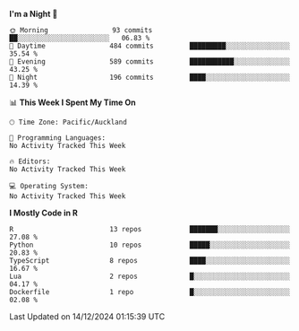 <!--START_SECTION:waka-->
**I'm a Night 🦉** 

```text
🌞 Morning                93 commits          ██░░░░░░░░░░░░░░░░░░░░░░░   06.83 % 
🌆 Daytime                484 commits         █████████░░░░░░░░░░░░░░░░   35.54 % 
🌃 Evening                589 commits         ███████████░░░░░░░░░░░░░░   43.25 % 
🌙 Night                  196 commits         ████░░░░░░░░░░░░░░░░░░░░░   14.39 % 
```


📊 **This Week I Spent My Time On** 

```text
🕑︎ Time Zone: Pacific/Auckland

💬 Programming Languages: 
No Activity Tracked This Week

🔥 Editors: 
No Activity Tracked This Week

💻 Operating System: 
No Activity Tracked This Week
```

**I Mostly Code in R** 

```text
R                        13 repos            ███████░░░░░░░░░░░░░░░░░░   27.08 % 
Python                   10 repos            █████░░░░░░░░░░░░░░░░░░░░   20.83 % 
TypeScript               8 repos             ████░░░░░░░░░░░░░░░░░░░░░   16.67 % 
Lua                      2 repos             █░░░░░░░░░░░░░░░░░░░░░░░░   04.17 % 
Dockerfile               1 repo              █░░░░░░░░░░░░░░░░░░░░░░░░   02.08 % 
```




 Last Updated on 14/12/2024 01:15:39 UTC
<!--END_SECTION:waka-->
